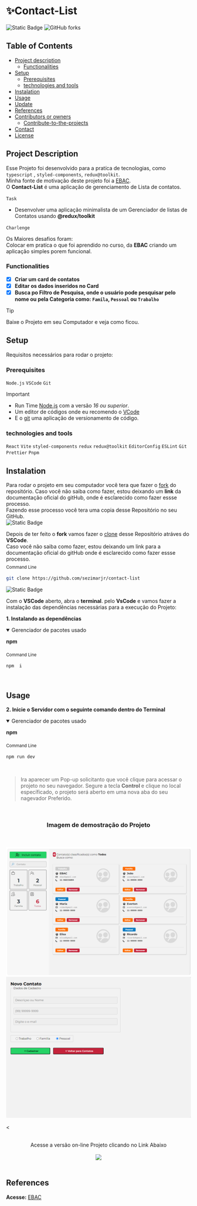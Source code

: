 <!-- Titulo do Projeto -->

# ✨Contact-List

<!-- Badges do Projeto -->

![Static Badge](https://img.shields.io/badge/--path?style=plastic&logo=react&logoColor=%2358C4DC&logoSize=auto&label=React&labelColor=%23000&color=%2358C4DC)
![GitHub forks](https://img.shields.io/github/forks/sezimarjr/contact-list?style=plastic&labelColor=%23000)

<!-- Menu -->

## Table of Contents

- [Project description](#project-description)
  - [Functionalities](#functionalities)
- [Setup](#setup)
  - [Prerequisites](#prerequisites)
  - [technologies and tools](#technologies-and-tools)
- [Instalation](#instalation)
- [Usage](#usage)
- [Update](#update)
- [References](#references)
- [Contributors or owners](#contributors-or-owners)
  - [Contribute-to-the-projects](#contribute-to-the-projects)
- [Contact](#contact)
- [License](#license)

<!-- Descriçào do Projeto -->

## Project Description

Esse Projeto foi desenvolvido para a pratíca de tecnologias, como `typescript` , `styled-components`, `redux@toolkit`.<br>
Minha fonte de motivação deste projeto foi a [EBAC](https://ebaconline.com.br/). <br>
O **Contact-List** é uma aplicação de gerenciamento de Lista de contatos. <br>

`Task`

- Desenvolver uma aplicação minimalista de um Gerenciador de listas de Contatos usando **@redux/toolkit**

`Charlenge`

Os Maiores desafios foram:<br>
Colocar em pratíca o que foi aprendido no curso, da **EBAC** criando um aplicação simples porem funcional.

### Functionalities

- [x] **Criar um card de contatos**
- [x] **Editar os dados inseridos no Card**
- [x] **Busca po Filtro de Pesquisa, onde o usuário pode pesquisar pelo nome ou pela Categoria como: `Famila`, `Pessoal` ou `Trabalho`**<br>

> [!TIP]
>
> Baixe o Projeto em seu Computador e veja como ficou.

<!-- Setup do Projeto -->

## Setup

Requisitos necessários para rodar o projeto:<br>

### Prerequisites

>

`Node.js` `VSCode` `Git`

> [!IMPORTANT]
>
> - Run Time [Node.js](https://nodejs.org/en/) com a versão _16 ou superior_.<br>
> - Um editor de códigos onde eu recomendo o [VCode](https://code.visualstudio.com/)<br>
> - E o [git](https://git-scm.com/downloads) uma aplicação de versionamento de código.

<!-- > - Extensão do VSCode [**Live Server**](https://marketplace.visualstudio.com/items?itemName=ritwickdey.LiveServer) -->

### technologies and tools

`React` `Vite` `styled-components` `redux` `redux@toolkit` `EditorConfig` `ESLint` `Git`
`Prettier` `Pnpm`

<!-- Bagde dos Repositórios, Node.js Git e Vscode -->
<!-- <img src="https://img.shields.io/badge/Node.js-43853D?style=for-the-badge&logo=node.js&logoColor=white" alt="Node.js"/>
<img src="https://img.shields.io/badge/git-%23F05033.svg?style=for-the-badge&logo=git&logoColor=white" alt="VSCode"/>
<img src="https://img.shields.io/badge/Visual%20Studio%20Code-0078d7.svg?style=for-the-badge&logo=visual-studio-code&logoColor=white"/> -->

## Instalation

Para rodar o projeto em seu computador você tera que fazer o [fork](https://docs.github.com/pt/pull-requests/collaborating-with-pull-requests/working-with-forks/fork-a-repo) do repositório. Caso você não saiba como fazer, estou deixando um **link** da documentação oficial do gitHub, onde é esclarecido como fazer essse processo.<br> Fazendo esse processo você tera uma copia desse Repositório no seu GitHub.
<br>
<img alt="Static Badge" src="https://img.shields.io/badge/-path?style=social&logo=git&label=GitHub%20Docs&color=%23000">
<a href="https://docs.github.com/pt/pull-requests/collaborating-with-pull-requests/working-with-forks/fork-a-repo"></a>

Depois de ter feito o **fork** vamos fazer o [clone](https://docs.github.com/pt/repositories/creating-and-managing-repositories/cloning-a-repository) desse Repositório atráves do **VSCode**. </br>
Caso você não saiba como fazer, estou deixando um link para a documentação oficial do gitHub onde é esclarecido como fazer essse processo.
<br>
<sub>Command Line</sub>

```bash
git clone https://github.com/sezimarjr/contact-list
```

<img alt="Static Badge" src="https://img.shields.io/badge/-path?style=social&logo=git&label=GitHub%20Docs&color=%23000">
<a href="https://docs.github.com/pt/repositories/creating-and-managing-repositories/cloning-a-repository"></a>

Com o **VSCode** aberto, abra o **terminal**. pelo **VsCode** e vamos fazer a instalação das dependências necessárias para a execução do Projeto:

**1. Instalando as dependências**<br>

 <details open>

<summary>Gerenciador de pacotes usado</summary>

**npm**

</sdetais>

<sub>Command Line</sub>

```bash
npm  i
```

<br>

## Usage

**2. Inicie o Servidor com o seguinte comando dentro do Terminal**<br>

<details open>

<summary>Gerenciador de pacotes usado</summary>

**npm**

</sdetais>

<sub>Command Line</sub>

```bash
npm run dev
```

</br>

> Ira aparecer um Pop-up solicitanto que você clique para acessar o projeto no seu navegador.
> Segure a tecla <strong> Control </strong> e clique no local específicado, o projeto será aberto em uma nova aba do seu nagevador Preferido.

<br>
 <!-- Imagem de Demostração -->
<h3 align="center"> Imagem de demostração do Projeto</h3>

</br>
</br>

<img src="./src/public/tela-principal.png" alt="Print do Projeto"/>
<img src="./src/public/tela-cadastro.png" alt="Print do Projeto"/>

<

<br>
 <div align="center">
Acesse a versão on-line Projeto clicando no Link Abaixo
<br>
<br>
<a href="https://contac-list-emmanuel-oliveira-rl9alou8g.vercel.app/">
<img src="https://img.shields.io/badge/Vercel-000000?style=for-the-badge&logo=vercel&logoColor=white"/></a>

</div>
<br>

## References

**Acesse:** [EBAC](https://ebaconline.com.br/)
